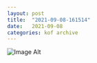 ```yaml
---
layout:	post
title:	"2021-09-08-161514"
date:	2021-09-08
categories:	kof archive
---
```


![Image Alt](https://k0f.github.io/assets/2021-09-08-161514.jpg)
